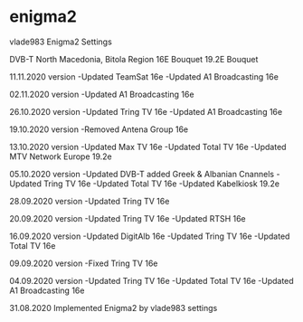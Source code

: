 # enigma2
vlade983 Enigma2 Settings

DVB-T North Macedonia, Bitola Region
16E Bouquet
19.2E Bouquet

11.11.2020 version
-Updated TeamSat 16e
-Updated A1 Broadcasting 16e

02.11.2020 version
-Updated A1 Broadcasting 16e

26.10.2020 version
-Updated Tring TV 16e
-Updated A1 Broadcasting 16e

19.10.2020 version
-Removed Antena Group 16e

13.10.2020 version
-Updated Max TV 16e
-Updated Total TV 16e
-Updated MTV Network Europe 19.2e

05.10.2020 version
-Updated DVB-T added Greek & Albanian Cnannels
-Updated Tring TV 16e
-Updated Total TV 16e
-Updated Kabelkiosk 19.2e

28.09.2020 version
-Updated Tring TV 16e

20.09.2020 version
-Updated Tring TV 16e
-Updated RTSH 16e

16.09.2020 version
-Updated DigitAlb 16e
-Updated Tring TV 16e
-Updated Total TV 16e

09.09.2020 version
-Fixed Tring TV 16e

04.09.2020 version
-Updated Tring TV 16e
-Updated Total TV 16e
-Updated A1 Broadcasting 16e

31.08.2020
Implemented Enigma2 by vlade983 settings
